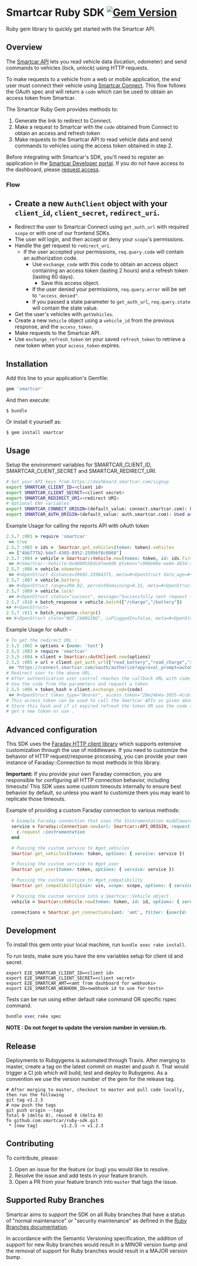 
# Smartcar Ruby SDK [![Gem Version][gem-url]][gem-image]

Ruby gem library to quickly get started with the Smartcar API.

## Overview

The [Smartcar API](https://smartcar.com/docs) lets you read vehicle data
(location, odometer) and send commands to vehicles (lock, unlock) using HTTP requests.

To make requests to a vehicle from a web or mobile application, the end user
must connect their vehicle using
[Smartcar Connect](https://smartcar.com/docs/api#smartcar-connect).
This flow follows the OAuth spec and will return a `code` which can be used to
obtain an access token from Smartcar.

The Smartcar Ruby Gem provides methods to:

1. Generate the link to redirect to Connect.
2. Make a request to Smartcar with the `code` obtained from Connect to obtain an
   access and refresh token
3. Make requests to the Smartcar API to read vehicle data and send commands to
   vehicles using the access token obtained in step 2.

Before integrating with Smartcar's SDK, you'll need to register an application
in the [Smartcar Developer portal](https://developer.smartcar.com). If you do
not have access to the dashboard, please
[request access](https://smartcar.com/subscribe).

### Flow

- Create a new `AuthClient` object with your `client_id`, `client_secret`,
  `redirect_uri`.
    -
- Redirect the user to Smartcar Connect using `get_auth_url` with required `scope` or with one
  of our frontend SDKs.
- The user will login, and then accept or deny your `scope`'s permissions.
- Handle the get request to `redirect_uri`.
  - If the user accepted your permissions, `req.query.code` will contain an
    authorization code.
    - Use `exchange_code` with this code to obtain an access object
      containing an access token (lasting 2 hours) and a refresh token
      (lasting 60 days).
      - Save this access object.
    - If the user denied your permissions, `req.query.error` will be set
      to `"access_denied"`.
    - If you passed a state parameter to `get_auth_url`, `req.query.state` will
      contain the state value.
- Get the user's vehicles with `getVehicles`.
- Create a new `Vehicle` object using a `vehicle_id` from the previous response,
  and the `access_token`.
- Make requests to the Smartcar API.
- Use `exchange_refresh_token` on your saved `refresh_token` to retrieve a new token
  when your `access_token` expires.

## Installation

Add this line to your application's Gemfile:

```ruby
gem 'smartcar'
```

And then execute:

    $ bundle

Or install it yourself as:

    $ gem install smartcar

## Usage

Setup the environment variables for SMARTCAR_CLIENT_ID, SMARTCAR_CLIENT_SECRET and SMARTCAR_REDIRECT_URI.
```bash
# Get your API keys from https://dashboard.smartcar.com/signup
export SMARTCAR_CLIENT_ID=<client id>
export SMARTCAR_CLIENT_SECRET=<client secret>
export SMARTCAR_REDIRECT_URI=<redirect URI>
# Optional ENV variables
export SMARTCAR_CONNECT_ORIGIN=(default_value: connect.smartcar.com): Used as the host for the URL that starts the Connect/OAuth2 flow
export SMARTCAR_AUTH_ORIGIN=(default_value: auth.smartcar.com): Used as the host for the token exchange requests
```

Example Usage for calling the reports API with oAuth token
```ruby
2.5.7 :001 > require 'smartcar'
 => true
2.5.7 :003 > ids =  Smartcar.get_vehicles(token: token).vehicles
 => ["4bb777b2-bde7-4305-8952-25956f8c0868"]
2.5.7 :004 > vehicle = Smartcar::Vehicle.new(token: token, id: ids.first)
 => #<Smartcar::Vehicle:0x0000558dcd7ee608 @token="c900e00e-ee8e-403d-a7bf-f992bc0ad302", @id="e31c9de6-1332-472b-b648-5d74b05b7fda", @options={:unit_system=>"metric", :version=>"2.0"}, @unit_system="metric", @version="2.0", @service=#<Faraday::Connection:0x0000558dcd7d63f0 @parallel_manager=nil, @headers={"User-Agent"=>"Faraday v1.4.2"}, @params={}, @options=#<Faraday::RequestOptions timeout=310>, @ssl=#<Faraday::SSLOptions verify=true>, @default_parallel_manager=nil, @builder=#<Faraday::RackBuilder:0x0000558dcd7c1bf8 @adapter=Faraday::Adapter::NetHttp, @handlers=[Faraday::Request::UrlEncoded], @app=#<Faraday::Request::UrlEncoded:0x0000558dcd7af048 @app=#<Faraday::Adapter::NetHttp:0x0000558dcd7af390 @ssl_cert_store=#<OpenSSL::X509::Store:0x0000558dcd7a36a8 @verify_callback=nil, @error=nil, @error_string=nil, @chain=nil, @time=nil>, @app=#<Proc:0x0000558dcd7af278 /home/ashwinsubramanian/.rvm/gems/ruby-2.7.2/gems/faraday-1.4.2/lib/faraday/adapter.rb:37 (lambda)>, @connection_options={}, @config_block=nil>, @options={}>>, @url_prefix=#<URI::HTTPS https://api.smartcar.com/>, @proxy=nil, @manual_proxy=false>>
2.5.7 :006 > vehicle.odometer
 => #<OpenStruct distance=39685.33984375, meta=#<OpenStruct data_age=#<DateTime: 2021-06-24T22:28:39+00:00 ((2459390j,80919s,95000000n),+0s,2299161j)>, unit_system="metric", request_id="4962ba7f-5c94-48ab-9955-4e2b101c7b8a">>
2.5.7 :007 > vehicle.battery
 => #<OpenStruct range=208.82, percentRemaining=0.31, meta=#<OpenStruct data_age=#<DateTime: 2021-06-24T22:28:54+00:00 ((2459390j,80934s,855000000n),+0s,2299161j)>, unit_system="metric", request_id="a88b95ec-b10f-4fc8-979b-5d95fe40d925">, percentage_remaining=0.31>
2.5.7 :009 > vehicle.lock!
 => #<OpenStruct status="success", message="Successfully sent request to vehicle", meta=#<OpenStruct request_id="0c90918f-a9cc-405c-839f-7d9b70e249c4">>
2.5.7 :010 > batch_response = vehicle.batch(["/charge","/battery"])
=> #<OpenStruct>
2.5.7 :011 > batch_response.charge()
=> #<OpenStruct state="NOT_CHARGING", isPluggedIn=false, meta=#<OpenStruct data_age=#<DateTime: 2021-06-24T22:30:20+00:00 ((2459390j,81020s,892000000n),+0s,2299161j)>, request_id="29a66280-8685-4a57-9733-daa3dfb9970f">, is_plugged_in?=false>
```

Example Usage for oAuth -
```ruby
# To get the redirect URL :
2.5.5 :002 > options = {mode: 'test'}
2.5.5 :003 > require 'smartcar'
2.5.5 :004 > client = Smartcar::AuthClient.new(options)
2.5.5 :005 > url = client.get_auth_url(["read_battery","read_charge","read_fuel","read_location","control_security","read_odometer","read_tires","read_vin","read_vehicle_info"], {flags: ["country:DE"]})
 => "https://connect.smartcar.com/oauth/authorize?approval_prompt=auto&client_id=<client id>&mode=test&redirect_uri=http%3A%2F%2Flocalhost%3A8000%2Fcallback&response_type=code&scope=read_battery+read_charge+read_fuel+read_location+control_security+read_odometer+read_tires+read_vin+read_vehicle_info&flags=country%3ADE"
# Redirect user to the above URL.
# After authentication user control reaches the callback URL with code.
# Use the code from the parameters and request a token
2.5.5 :006 > token_hash = client.exchange_code(code)
 => #<OpenStruct token_type="Bearer", access_token="20e24b4a-3055-4cc8-9cf3-2b3c5afba3e6", refresh_token="cf89c62e-7b36-4e13-a9df-d9c2a5296280", expires_at=1624581588>
# This access_token can be used to call the Smartcar APIs as given above.
# Store this hash and if it expired refresh the token OR use the code again to
# get a new token or use .
```

## Advanced configuration

This SDK uses the [Faraday HTTP client library](https://lostisland.github.io/faraday/) which supports extensive customization through the use of middleware. If you need to customize the behavior of HTTP request/response processing, you can provide your own instance of Faraday::Connection to most methods in this library.

**Important:** If you provide your own Faraday connection, you are responsible for configuring all HTTP connection behavior, including timeouts! This SDK uses some custom timeouts internally to ensure best behavior by default, so unless you want to customize them you may want to replicate those timeouts.

Example of providing a custom Faraday connection to various methods:
```ruby
  # Example Faraday connection that uses the Instrumentation middleware
  service = Faraday::Connection.new(url: Smartcar::API_ORIGIN, request: { timeout: Smartcar::DEFAULT_REQUEST_TIMEOUT }) do |c|
    c.request :instrumentation
  end

  # Passing the custom service to #get_vehicles
  Smartcar.get_vehicles(token: token, options: { service: service })

  # Passing the custom service to #get_user
  Smartcar.get_user(token: token, options: { service: service })

  # Passing the custom service to #get_compatibility
  Smartcar.get_compatibility(vin: vin, scope: scope, options: { service: service })

  # Passing the custom service into a Smartcar::Vehicle object
  vehicle = Smartcar::Vehicle.new(token: token, id: id, options: { service: service })

  connections = Smartcar.get_connections(amt: 'amt', filter: {userId: 'user-id'}, options: {service: service})
```

## Development

To install this gem onto your local machine, run `bundle exec rake install`.

To run tests, make sure you have the env variables setup for client id and secret.
```shell
export E2E_SMARTCAR_CLIENT_ID=<client id>
export E2E_SMARTCAR_CLIENT_SECRET=<client secret>
export E2E_SMARTCAR_AMT=<amt from dashboard for webhooks>
export E2E_SMARTCAR_WEBHOOK_ID=<webhook id to use for tests>
```

Tests can be run using either default rake command OR specific rspec command.
```ruby
bundle exec rake spec
```

**NOTE : Do not forget to update the version number in version.rb.**

## Release

Deployments to Rubgygems is automated through Travis. After merging to master, create a tag on the latest commit on master and push it. That would trigger a CI job which will build, test and deploy to Rubygems. As a convention we use the version number of the gem for the release tag.

```
# After merging to master, checkout to master and pull code locally, then run the following
git tag v1.2.3
# now push the tags
git push origin --tags
Total 0 (delta 0), reused 0 (delta 0)
To github.com:smartcar/ruby-sdk.git
 * [new tag]         v1.2.3 -> v1.2.3
```


## Contributing

To contribute, please:

1. Open an issue for the feature (or bug) you would like to resolve.
2. Resolve the issue and add tests in your feature branch.
3. Open a PR from your feature branch into `master` that tags the issue.

[gem-image]: https://badge.fury.io/rb/smartcar
[gem-url]: https://badge.fury.io/rb/smartcar.svg

## Supported Ruby Branches

Smartcar aims to support the SDK on all Ruby branches that have a status of "normal maintenance" or "security maintenance" as defined in the [Ruby Branches documentation](https://www.ruby-lang.org/en/downloads/branches/).

In accordance with the Semantic Versioning specification, the addition of support for new Ruby branches would result in a MINOR version bump and the removal of support for Ruby branches would result in a MAJOR version bump.
